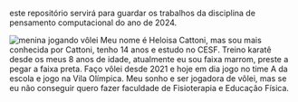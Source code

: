este repositório servirá para guardar os trabalhos da disciplina de pensamento computacional do ano de 2024.

![menina jogando vôlei](https://media1.tenor.com/m/NrIgPTsHIA4AAAAC/jagyasini-singh-volleyball.gif)
Meu nome é Heloisa Cattoni, mas sou mais conhecida por Cattoni, tenho 14 anos e estudo no CESF.
Treino karatê desde os meus 8 anos de idade, atualmente eu sou faixa marrom, preste a pegar a faixa preta. Faço vôlei desde 2021 e hoje em dia jogo no time A da escola e jogo na Vila Olímpica.
Meu sonho e ser jogadora de vôlei, mas se eu não conseguir quero fazer faculdade de Fisioterapia e Educação Física.
